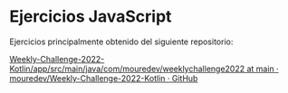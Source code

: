 # Ejercicios JavaScript

Ejercicios principalmente obtenido del siguiente repositorio:

[Weekly-Challenge-2022-Kotlin/app/src/main/java/com/mouredev/weeklychallenge2022 at main · mouredev/Weekly-Challenge-2022-Kotlin · GitHub](https://github.com/mouredev/Weekly-Challenge-2022-Kotlin/tree/main/app/src/main/java/com/mouredev/weeklychallenge2022)


